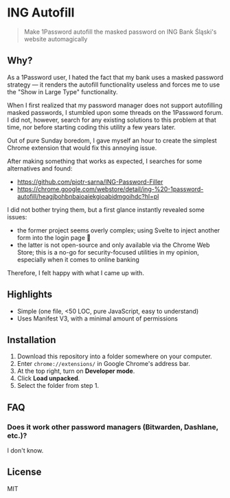 # ING Autofill

> Make 1Password autofill the masked password on ING Bank Śląski's website automagically

## Why?

As a 1Password user, I hated the fact that my bank uses a masked password strategy — it renders the autofill functionality useless and forces me to use the "Show in Large Type" functionality.

When I first realized that my password manager does not support autofilling masked passwords, I stumbled upon some threads on the 1Password forum. I did not, however, search for any existing solutions to this problem at that time, nor before starting coding this utility a few years later.

Out of pure Sunday boredom, I gave myself an hour to create the simplest Chrome extension that would fix this annoying issue.

After making something that works as expected, I searches for some alternatives and found:
- https://github.com/piotr-sarna/ING-Password-Filler
- https://chrome.google.com/webstore/detail/ing-%20-1password-autofill/heagjbohbnbaioaiekgioabidmgoihdc?hl=pl

I did not bother trying them, but a first glance instantly revealed some issues:
- the former project seems overly complex; using Svelte to inject another form into the login page 🤔
- the latter is not open-source and only available via the Chrome Web Store; this is a no-go for security-focused utilities in my opinion, especially when it comes to online banking

Therefore, I felt happy with what I came up with.

## Highlights
- Simple (one file, <50 LOC, pure JavaScript, easy to understand)
- Uses Manifest V3, with a minimal amount of permissions

## Installation

1. Download this repository into a folder somewhere on your computer.
2. Enter `chrome://extensions/` in Google Chrome's address bar.
3. At the top right, turn on **Developer mode**.
4. Click **Load unpacked**.
5. Select the folder from step 1.

## FAQ

### Does it work other password managers (Bitwarden, Dashlane, etc.)?

I don't know.

## License

MIT

